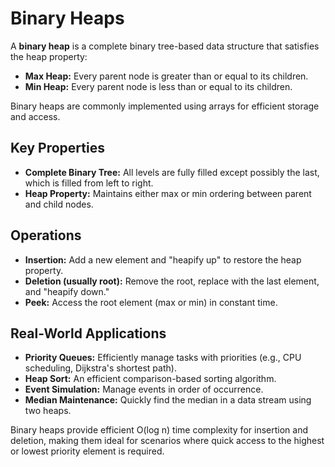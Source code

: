 # Binary Heaps

A **binary heap** is a complete binary tree-based data structure that satisfies the heap property:

- **Max Heap:** Every parent node is greater than or equal to its children.
- **Min Heap:** Every parent node is less than or equal to its children.

Binary heaps are commonly implemented using arrays for efficient storage and access.

## Key Properties

- **Complete Binary Tree:** All levels are fully filled except possibly the last, which is filled from left to right.
- **Heap Property:** Maintains either max or min ordering between parent and child nodes.

## Operations

- **Insertion:** Add a new element and "heapify up" to restore the heap property.
- **Deletion (usually root):** Remove the root, replace with the last element, and "heapify down."
- **Peek:** Access the root element (max or min) in constant time.

## Real-World Applications

- **Priority Queues:** Efficiently manage tasks with priorities (e.g., CPU scheduling, Dijkstra's shortest path).
- **Heap Sort:** An efficient comparison-based sorting algorithm.
- **Event Simulation:** Manage events in order of occurrence.
- **Median Maintenance:** Quickly find the median in a data stream using two heaps.

Binary heaps provide efficient O(log n) time complexity for insertion and deletion, making them ideal for scenarios where quick access to the highest or lowest priority element is required.
